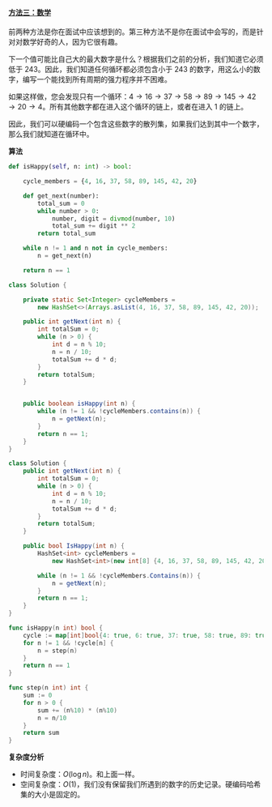 ﻿#### [方法三：数学](https://leetcode.cn/problems/happy-number/solutions/224894/kuai-le-shu-by-leetcode-solution/)

前两种方法是你在面试中应该想到的。第三种方法不是你在面试中会写的，而是针对对数学好奇的人，因为它很有趣。

下一个值可能比自己大的最大数字是什么？根据我们之前的分析，我们知道它必须低于 243。因此，我们知道任何循环都必须包含小于 243 的数字，用这么小的数字，编写一个能找到所有周期的强力程序并不困难。

如果这样做，您会发现只有一个循环：$4 \rightarrow 16 \rightarrow 37 \rightarrow 58 \rightarrow 89 \rightarrow 145 \rightarrow 42 \rightarrow 20 \rightarrow 4$。所有其他数字都在进入这个循环的链上，或者在进入 $1$ 的链上。

因此，我们可以硬编码一个包含这些数字的散列集，如果我们达到其中一个数字，那么我们就知道在循环中。

**算法**

```python
def isHappy(self, n: int) -> bool:

    cycle_members = {4, 16, 37, 58, 89, 145, 42, 20}

    def get_next(number):
        total_sum = 0
        while number > 0:
            number, digit = divmod(number, 10)
            total_sum += digit ** 2
        return total_sum

    while n != 1 and n not in cycle_members:
        n = get_next(n)

    return n == 1
```

```java
class Solution {

    private static Set<Integer> cycleMembers =
        new HashSet<>(Arrays.asList(4, 16, 37, 58, 89, 145, 42, 20));

    public int getNext(int n) {
        int totalSum = 0;
        while (n > 0) {
            int d = n % 10;
            n = n / 10;
            totalSum += d * d;
        }
        return totalSum;
    }


    public boolean isHappy(int n) {
        while (n != 1 && !cycleMembers.contains(n)) {
            n = getNext(n);
        }
        return n == 1;
    }
}
```

```csharp
class Solution {
    public int getNext(int n) {
        int totalSum = 0;
        while (n > 0) {
            int d = n % 10;
            n = n / 10;
            totalSum += d * d;
        }
        return totalSum;
    }

    public bool IsHappy(int n) {
        HashSet<int> cycleMembers =
            new HashSet<int>(new int[8] {4, 16, 37, 58, 89, 145, 42, 20});

        while (n != 1 && !cycleMembers.Contains(n)) {
            n = getNext(n);
        }
        return n == 1;
    }
}
```

```go
func isHappy(n int) bool {
    cycle := map[int]bool{4: true, 6: true, 37: true, 58: true, 89: true, 145: true, 42: true, 20: true}
    for n != 1 && !cycle[n] {
        n = step(n)
    }
    return n == 1
}

func step(n int) int {
    sum := 0
    for n > 0 {
        sum += (n%10) * (n%10)
        n = n/10
    }
    return sum
}
```

**复杂度分析**

-   时间复杂度：$O(\log n)$。和上面一样。
-   空间复杂度：$O(1)$，我们没有保留我们所遇到的数字的历史记录。硬编码哈希集的大小是固定的。

